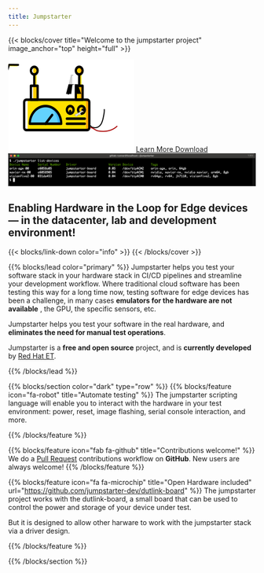 ```yaml
---
title: Jumpstarter
---
```


{{< blocks/cover title="Welcome to the jumpstarter project" image_anchor="top" height="full" >}}

<img class="front-logo" src="jumpstarter.svg"/>

<a class="btn btn-lg btn-primary me-3 mb-4" href="/docs/">
  Learn More <i class="fas fa-arrow-alt-circle-right ms-2"></i>
</a>
<a class="btn btn-lg btn-secondary me-3 mb-4" href="https://github.com/jumpstarter-dev/jumpstarter/releases">
  Download <i class="fab fa-github ms-2 "></i>
</a>

<img class="front-console" src="jumpstarter-console2.png">

<p class="lead mt-5"><h2>Enabling Hardware in the Loop for Edge devices &mdash; in the datacenter, lab and development environment!</h2></p>
{{< blocks/link-down color="info" >}}
{{< /blocks/cover >}}


{{% blocks/lead color="primary" %}}
Jumpstarter helps you test your software stack in your hardware stack in CI/CD pipelines and streamline your development workflow.
Where traditional cloud software has been testing this way for a long time now, testing
software for edge devices has been a challenge, in many cases <b>emulators for the hardware are not available</b>
, the GPU, the specific sensors, etc.

Jumpstarter helps you test your software in the real hardware, and <b>eliminates the need for manual
test operations</b>.

Jumpstarter is a <b>free and open source</b> project, and is <b>currently developed</b> by <a href="https://next.redhat.com">Red Hat ET</a>.

{{% /blocks/lead %}}


{{% blocks/section color="dark" type="row" %}}
{{% blocks/feature icon="fa-robot" title="Automate testing" %}}
The jumpstarter scripting language will enable you to interact with the hardware in your test environment:
power, reset, image flashing, serial console interaction, and more.

{{% /blocks/feature %}}


{{% blocks/feature icon="fab fa-github" title="Contributions welcome!"  %}}
We do a [Pull Request](https://github.com/jumpstarter-dev/jumpstarter/pulls) contributions workflow on **GitHub**. New users are always welcome!
{{% /blocks/feature %}}


{{% blocks/feature icon="fa fa-microchip" title="Open Hardware included" url="https://github.com/jumpstarter-dev/dutlink-board" %}}
The jumpstarter project works with the dutlink-board, a small board that can be used to control the power and storage
of your device under test.

But it is designed to allow other harware to work with the jumpstarter stack via a driver design.

{{% /blocks/feature %}}


{{% /blocks/section %}}



